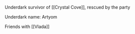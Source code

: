 Underdark survivor of [[Crystal Cove]], rescued by the party

Underdark name: Artyom

Friends with [[Vlada]]
